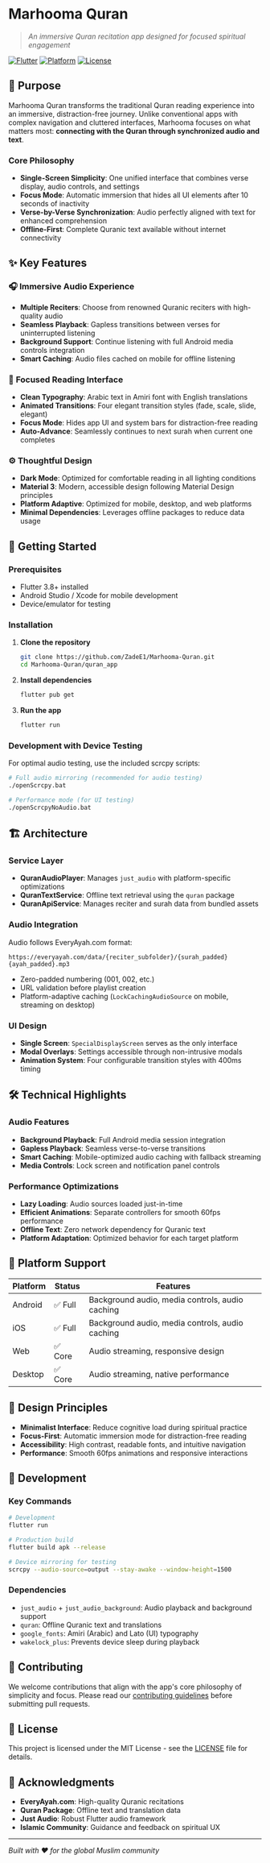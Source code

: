 # Marhooma Quran

> *An immersive Quran recitation app designed for focused spiritual engagement*

[![Flutter](https://img.shields.io/badge/Flutter-3.8+-02569B.svg?style=flat&logo=flutter)](https://flutter.dev)
[![Platform](https://img.shields.io/badge/Platform-Android%20%7C%20iOS%20%7C%20Web%20%7C%20Desktop-blue)](https://flutter.dev/multi-platform)
[![License](https://img.shields.io/badge/License-MIT-green.svg)](LICENSE)

## 🌟 Purpose

Marhooma Quran transforms the traditional Quran reading experience into an immersive, distraction-free journey. Unlike conventional apps with complex navigation and cluttered interfaces, Marhooma focuses on what matters most: **connecting with the Quran through synchronized audio and text**.

### Core Philosophy
- **Single-Screen Simplicity**: One unified interface that combines verse display, audio controls, and settings
- **Focus Mode**: Automatic immersion that hides all UI elements after 10 seconds of inactivity
- **Verse-by-Verse Synchronization**: Audio perfectly aligned with text for enhanced comprehension
- **Offline-First**: Complete Quranic text available without internet connectivity

## ✨ Key Features

### 🎧 **Immersive Audio Experience**
- **Multiple Reciters**: Choose from renowned Quranic reciters with high-quality audio
- **Seamless Playback**: Gapless transitions between verses for uninterrupted listening
- **Background Support**: Continue listening with full Android media controls integration
- **Smart Caching**: Audio files cached on mobile for offline listening

### 📖 **Focused Reading Interface**
- **Clean Typography**: Arabic text in Amiri font with English translations
- **Animated Transitions**: Four elegant transition styles (fade, scale, slide, elegant)
- **Focus Mode**: Hides app UI and system bars for distraction-free reading
- **Auto-Advance**: Seamlessly continues to next surah when current one completes

### ⚙️ **Thoughtful Design**
- **Dark Mode**: Optimized for comfortable reading in all lighting conditions
- **Material 3**: Modern, accessible design following Material Design principles
- **Platform Adaptive**: Optimized for mobile, desktop, and web platforms
- **Minimal Dependencies**: Leverages offline packages to reduce data usage

## 🚀 Getting Started

### Prerequisites
- Flutter 3.8+ installed
- Android Studio / Xcode for mobile development
- Device/emulator for testing

### Installation

1. **Clone the repository**
   ```bash
   git clone https://github.com/ZadeE1/Marhooma-Quran.git
   cd Marhooma-Quran/quran_app
   ```

2. **Install dependencies**
   ```bash
   flutter pub get
   ```

3. **Run the app**
   ```bash
   flutter run
   ```

### Development with Device Testing

For optimal audio testing, use the included scrcpy scripts:

```bash
# Full audio mirroring (recommended for audio testing)
./openScrcpy.bat

# Performance mode (for UI testing)
./openScrcpyNoAudio.bat
```

## 🏗️ Architecture

### Service Layer
- **QuranAudioPlayer**: Manages `just_audio` with platform-specific optimizations
- **QuranTextService**: Offline text retrieval using the `quran` package
- **QuranApiService**: Manages reciter and surah data from bundled assets

### Audio Integration
Audio follows EveryAyah.com format:
```
https://everyayah.com/data/{reciter_subfolder}/{surah_padded}{ayah_padded}.mp3
```
- Zero-padded numbering (001, 002, etc.)
- URL validation before playlist creation
- Platform-adaptive caching (`LockCachingAudioSource` on mobile, streaming on desktop)

### UI Design
- **Single Screen**: `SpecialDisplayScreen` serves as the only interface
- **Modal Overlays**: Settings accessible through non-intrusive modals
- **Animation System**: Four configurable transition styles with 400ms timing

## 🛠️ Technical Highlights

### Audio Features
- **Background Playback**: Full Android media session integration
- **Gapless Playback**: Seamless verse-to-verse transitions
- **Smart Caching**: Mobile-optimized audio caching with fallback streaming
- **Media Controls**: Lock screen and notification panel controls

### Performance Optimizations
- **Lazy Loading**: Audio sources loaded just-in-time
- **Efficient Animations**: Separate controllers for smooth 60fps performance
- **Offline Text**: Zero network dependency for Quranic text
- **Platform Adaptation**: Optimized behavior for each target platform

## 📱 Platform Support

| Platform | Status | Features |
|----------|--------|----------|
| Android | ✅ Full | Background audio, media controls, audio caching |
| iOS | ✅ Full | Background audio, media controls, audio caching |
| Web | ✅ Core | Audio streaming, responsive design |
| Desktop | ✅ Core | Audio streaming, native performance |

## 🎨 Design Principles

- **Minimalist Interface**: Reduce cognitive load during spiritual practice
- **Focus-First**: Automatic immersion mode for distraction-free reading
- **Accessibility**: High contrast, readable fonts, and intuitive navigation
- **Performance**: Smooth 60fps animations and responsive interactions

## 🔧 Development

### Key Commands
```bash
# Development
flutter run

# Production build
flutter build apk --release

# Device mirroring for testing
scrcpy --audio-source=output --stay-awake --window-height=1500
```

### Dependencies
- `just_audio` + `just_audio_background`: Audio playback and background support
- `quran`: Offline Quranic text and translations
- `google_fonts`: Amiri (Arabic) and Lato (UI) typography
- `wakelock_plus`: Prevents device sleep during playback

## 🤝 Contributing

We welcome contributions that align with the app's core philosophy of simplicity and focus. Please read our [contributing guidelines](CONTRIBUTING.md) before submitting pull requests.

## 📄 License

This project is licensed under the MIT License - see the [LICENSE](LICENSE) file for details.

## 🙏 Acknowledgments

- **EveryAyah.com**: High-quality Quranic recitations
- **Quran Package**: Offline text and translation data
- **Just Audio**: Robust Flutter audio framework
- **Islamic Community**: Guidance and feedback on spiritual UX

---

*Built with ❤️ for the global Muslim community*
